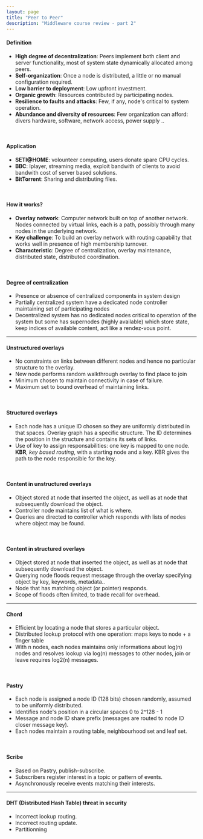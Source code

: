 ```yaml
---
layout: page
title: "Peer to Peer"
description: "Middleware course review - part 2"
---
```


#### Definition

* **High degree of decentralization**: Peers implement both client and server functionality, most of system state dynamically allocated among peers.
* **Self-organization**: Once a node is distributed, a little or no manual configuration required.
* **Low barrier to deployment**: Low upfront investment.
* **Organic growth**: Resources contributed by participating nodes.
* **Resilience to faults and attacks**: Few, if any, node's critical to system operation.
* **Abundance and diversity of resources**: Few organization can afford: divers hardware, software, network access, power supply ..

<br/>

#### Application

* **SETI@HOME**: volounteer computing, users donate spare CPU cycles.
* **BBC**: Iplayer, streaming media, exploit bandwith of clients to avoid bandwith cost of server based solutions.
* **BitTorrent**: Sharing and distributing files.

<br/>

#### How it works?

* **Overlay network**: Computer network built on top of another network. Nodes connected by virtual links, each is a path, possibly through many nodes in the underlying network.
* **Key challenge**: To build an overlay network with routing capability that works well in presence of high membership turnover.
* **Characteristic**: Degree of centralization, overlay maintenance, distributed state, distributed coordination.

<br/>

#### Degree of centralization

* Presence or absence of centralized components in system design
* Partially centralized system have a dedicated node controller maintaining set of participating nodes
* Decentralized system has no dedicated nodes critical to operation of the system but some has supernodes (highly available) which store state, keep indices of available content, act like a rendez-vous point.

* * *

#### Unstructured overlays

* No constraints on links between different nodes and hence no particular structure to the overlay.
* New node performs random walkthrough overlay to find place to join
* Minimum chosen to maintain connectivity in case of failure.
* Maximum set to bound overhead of maintaining links.

<br/>

#### Structured overlays

* Each node has a unique ID chosen so they are uniformly distributed in that spaces. Overlay graph has a specific structure. The ID determines the position in the structure and contains its sets of links.
* Use of key to assign responsabilities: one key is mapped to one node. **KBR**, *key based routing*, with a starting node and a key. KBR gives the path to the node responsible for the key.

<br/>

#### Content in unstructured overlays

* Object stored at node that inserted the object, as well as at node that subsequently download the object.
* Controller node maintains list of what is where.
* Queries are directed to controller which responds with lists of nodes where object may be found.

<br/>

#### Content in structured overlays

* Object stored at node that inserted the object, as well as at node that subsequently download the object.
* Querying node floods request message through the overlay specifying object by key, keywords, metadata..
* Node that has matching object (or pointer) responds.
* Scope of floods often limited, to trade recall for overhead.

* * *

#### Chord

* Efficient by locating a node that stores a particular object.
* Distributed lookup protocol with one operation: maps keys to node + a finger table
* With n nodes, each nodes maintains only informations about log(n) nodes and resolves lookup via log(n) messages to other nodes, join or leave requires log2(n) messages.

<br/>

#### Pastry

* Each node is assigned a node ID (128 bits) chosen randomly, assumed to be uniformly distributed.
* Identifies node's position in a circular spaces 0 to 2^128 - 1
* Message and node ID share prefix (messages are routed to node ID closer message key).
* Each nodes maintain a routing table, neighbourhood set and leaf set.

<br/>

#### Scribe

* Based on Pastry, publish-subscribe.
* Subscribers register interest in a topic or pattern of events.
* Asynchronously receive events matching their interests.

* * *

#### DHT (Distributed Hash Table) threat in security

* Incorrect lookup routing.
* Incorrect routing update.
* Partitionning
